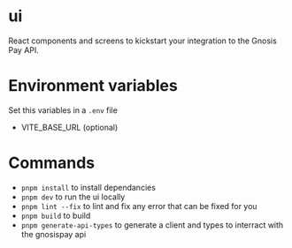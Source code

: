 # ui

React components and screens to kickstart your integration to the Gnosis Pay API.

# Environment variables
Set this variables in a `.env` file
- VITE_BASE_URL (optional)

# Commands
- `pnpm install` to install dependancies
- `pnpm dev` to run the ui locally
- `pnpm lint --fix` to lint and fix any error that can be fixed for you
- `pnpm build` to build
- `pnpm generate-api-types` to generate a client and types to interract with the gnosispay api